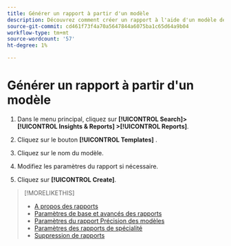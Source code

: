 ```yaml
---
title: Générer un rapport à partir d'un modèle
description: Découvrez comment créer un rapport à l'aide d'un modèle de rapport.
source-git-commit: cd461f73f4a70a5647844a6075ba1c65d64a9b04
workflow-type: tm+mt
source-wordcount: '57'
ht-degree: 1%

---
```


# Générer un rapport à partir d&#39;un modèle

1. Dans le menu principal, cliquez sur **[!UICONTROL Search]> [!UICONTROL Insights & Reports] >[!UICONTROL Reports]**.

1. Cliquez sur le bouton **[!UICONTROL Templates]** .

1. Cliquez sur le nom du modèle.

1. Modifiez les paramètres du rapport si nécessaire.

1. Cliquez sur **[!UICONTROL Create]**.

>[!MORELIKETHIS]
>
>* [A propos des rapports](/help/search-social-commerce/reports/report-about.md)
>* [Paramètres de base et avancés des rapports](/help/search-social-commerce/reports/management/basic-advanced/basic-advanced-report-settings.md)
>* [Paramètres du rapport Précision des modèles](/help/search-social-commerce/reports/management/model-accuracy/model-accuracy-report-settings.md)
>* [Paramètres des rapports de spécialité](/help/search-social-commerce/reports/management/specialty/specialty-report-settings.md)
>* [Suppression de rapports](/help/search-social-commerce/reports/management/report-delete.md)

